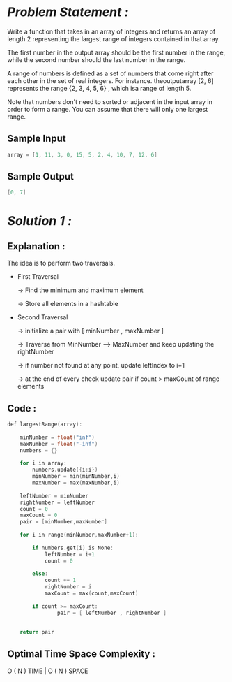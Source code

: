 # *Problem Statement :*

Write a function that takes in an array of integers and returns an array of length 2 representing the largest range of integers contained in that array. 

The first number in the output array should be the first number in the range, while the second number should the last number in the range. 

A range of numbers is defined as a set of numbers that come right after each other in the set of real integers. For instance. theoutputarray [2, 6] represents the range {2, 3, 4, 5, 6} , which isa range of length 5. 

Note that numbers don't need to sorted or adjacent in the input array in order to form a range. You can assume that there will only one largest range.

## Sample Input

```cpp
array = [1, 11, 3, 0, 15, 5, 2, 4, 10, 7, 12, 6]
```

## Sample Output

```cpp
[0, 7]
```

# *Solution 1 :*

## Explanation :

The idea is to perform two traversals.

- First Traversal

    → Find the minimum and maximum element

    → Store all elements in a hashtable

- Second Traversal

    → initialize a pair with [ minNumber , maxNumber ]

    → Traverse from MinNumber —> MaxNumber and keep updating the rightNumber

    → if number not found at any point, update leftIndex to i+1

    → at the end of every check update pair if count > maxCount of range elements

## Code :

```cpp
def largestRange(array):
	
	minNumber = float("inf")
	maxNumber = float("-inf")
	numbers = {}
	
	for i in array:
		numbers.update({i:i})
		minNumber = min(minNumber,i)
		maxNumber = max(maxNumber,i)
		
	leftNumber = minNumber
	rightNumber = leftNumber
	count = 0
	maxCount = 0
	pair = [minNumber,maxNumber]
				 
	for i in range(minNumber,maxNumber+1):
		
		if numbers.get(i) is None:
			leftNumber = i+1
			count = 0
			
		else:
			count += 1
			rightNumber = i
			maxCount = max(count,maxCount)
			
		if count >= maxCount:
				pair = [ leftNumber , rightNumber ]	
	
				 
	return pair
```

## Optimal Time Space Complexity :

O ( N ) TIME | O ( N ) SPACE